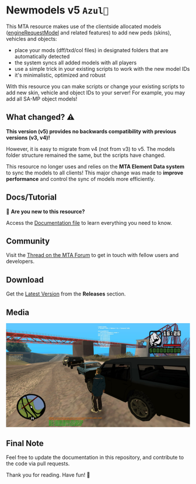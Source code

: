 # Newmodels v5 `Azul💙`

This MTA resource makes use of the clientside allocated models ([engineRequestModel](https://wiki.multitheftauto.com/wiki/EngineRequestModel) and related features) to add new peds (skins), vehicles and objects:

- place your mods (dff/txd/col files) in designated folders that are automatically detected
- the system syncs all added models with all players
- use a simple trick in your existing scripts to work with the new model IDs
- it's minimalistic, optimized and robust

With this resource you can make scripts or change your existing scripts to add new skin, vehicle and object IDs to your server! For example, you may add all SA-MP object models!

## What changed? ⚠️

**This version (v5) provides no backwards compatibility with previous versions (v3, v4)!**

However, it is easy to migrate from v4 (not from v3) to v5. The models folder structure remained the same, but the scripts have changed.

This resource no longer uses and relies on the **MTA Element Data system** to sync the models to all clients! This major change was made to **improve performance** and control the sync of models more efficiently.

## Docs/Tutorial

🚀 **Are you new to this resource?**

Access the [Documentation file](/.github/doc/DOCUMENTATION.md) to learn everything you need to know.

## Community

Visit the [Thread on the MTA Forum](https://forum.mtasa.com/topic/133212-rel-add-new-models-library/) to get in touch with fellow users and developers.

## Download

Get the [Latest Version](https://github.com/Fernando-A-Rocha/mta-add-models/releases/latest) from the **Releases** section.

## Media

![Screenshot 1](/.github/img/ss1.jpg)

## Final Note

Feel free to update the documentation in this repository, and contribute to the code via pull requests.

Thank you for reading. Have fun! 🎉
